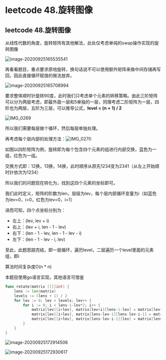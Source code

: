 # leetcode 48.旋转图像






## leetcode 48.旋转图像

从线性代数的角度，旋转矩阵有其他解法，此处仅考虑单纯的swap操作实现的旋转图像

![image-20200925165535541](https://tva1.sinaimg.cn/large/007S8ZIlly1gj3003uo4yj30fs06z75j.jpg)

再看看题目，重点要求原地旋转，换句话说不可以使用额外矩阵来做中间存储再写回，因此直接循环赋值的做法放弃。

![image-20200925165708994](https://tva1.sinaimg.cn/large/007S8ZIlly1gj301khoy5j30730833yv.jpg)

要求整体顺时针旋转90度，此时我们只考虑单个元素的转移策略。由此三阶矩阵可以分为两层考虑，即最外面一层和5单独的一层，同理考虑二阶矩阵为一层，四阶也为两层，五阶为三层，可以推导公式，**level = (n + 1) / 2**

![IMG_0269](https://tva1.sinaimg.cn/large/007S8ZIlly1gj30gxim2dj31ct0u07mt.jpg)

所以我们需要每层做个循环，然后每层单独处理。

再考虑每个层内部的处理方法：![IMG_0270](https://tva1.sinaimg.cn/large/007S8ZIlly1gj30nu4jptj30rd0pln7v.jpg)

如图以四阶矩阵为例，旋转即为每个包含四个元素的组进行内部交换，蓝色为一组，红色为一组。

交换方式即：12换，13换，14换，此时顺序从原先1234变为2341（从左上开始顺时针依次为1234）

所以我们的问题现在转化为，找到这四个元素的坐标即可。

我们此时定义，矩阵的阶数为len，层级为lev，每个层内部循环变量为i（如蓝色为lev=0，i=0，红色为lev=0，i=1）

进而可知，四个点坐标分别为：

* 左上：(lev, lev + i)
* 右上：(lev + i, len - 1 - lev)
* 右下：(len - 1 - lev, len - 1 - lev - i)
* 左下：(len - 1 - lev - i, lev)

至此，此题思路完结，即一层循环，遍历level，二层遍历一个level里面的元素组，即i

算法时间复杂度O(n * n)

本题目使用go语言实现，其他语言可借鉴

```go
func rotate(matrix [][]int) {
	lens := len(matrix)
	levels := (lens + 1) / 2
	for lev := 0; lev < levels; lev++ {
		for i := 0; i < lens-1-lev*2; i++ {
			matrix[lev][i+lev], matrix[lev+i][lens-1-lev] = matrix[lev+i][lens-1-lev], matrix[lev][i+lev]
			matrix[lev][i+lev], matrix[lens-lev-1][lens-lev-i-1] = matrix[lens-lev-1][lens-lev-i-1], matrix[lev][i+lev]
			matrix[lev][i+lev], matrix[lens-lev-i-1][lev] = matrix[lens-lev-i-1][lev], matrix[lev][i+lev]
		}
	}
}
```

![image-20200925172914506](https://tva1.sinaimg.cn/large/007S8ZIlly1gj30yytr0dj30u5078go2.jpg)

![image-20200925172930617](https://tva1.sinaimg.cn/large/007S8ZIlly1gj30z8ldquj30dn02q74s.jpg)
